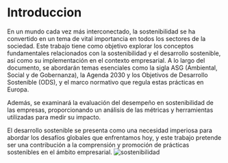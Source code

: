 # Introduccion
En un mundo cada vez más interconectado, la sostenibilidad se ha convertido en un tema de vital importancia en todos los sectores de la sociedad.
Este trabajo tiene como objetivo explorar los conceptos fundamentales relacionados con la sostenibilidad y el desarrollo sostenible, así como su implementación en el contexto empresarial.
A lo largo del documento, se abordarán temas esenciales como la sigla ASG (Ambiental, Social y de Gobernanza), la Agenda 2030 y los Objetivos de Desarrollo Sostenible (ODS), y el marco normativo que regula estas prácticas en Europa.


Además, se examinará la evaluación del desempeño en sostenibilidad de las empresas, proporcionando un análisis de las métricas y herramientas utilizadas para medir su impacto. 


El desarrollo sostenible se presenta como una necesidad imperiosa para abordar los desafíos globales que enfrentamos hoy, y este trabajo pretende ser una contribución a la comprensión y promoción de prácticas sostenibles en el ámbito empresarial.
![sostenibilidad](img/heidi.jpeg)
